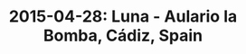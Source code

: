 ---
layout: show
title: '2015-04-28: Luna - Aulario la Bomba, Cádiz, Spain'
name: 2015-04-28-luna-aulario-la-bomba-cadiz
artist: 'Luna'
show-venue: 'Aulario la Bomba, Cádiz, Spain'
show-setlist: 
show-date: 2015-04-28
category: 2015
show-radio: 
show-lastfm: 
show-cancelled: 
performers: 
facebook-event-url: 
show-poster-url: 'http://media.fullofwishes.co.uk/02-luna/pictures/luna-tour-spain-2015.jpg'
show-ticket-url: 
show-venue-website: 
show-additional: 
---
